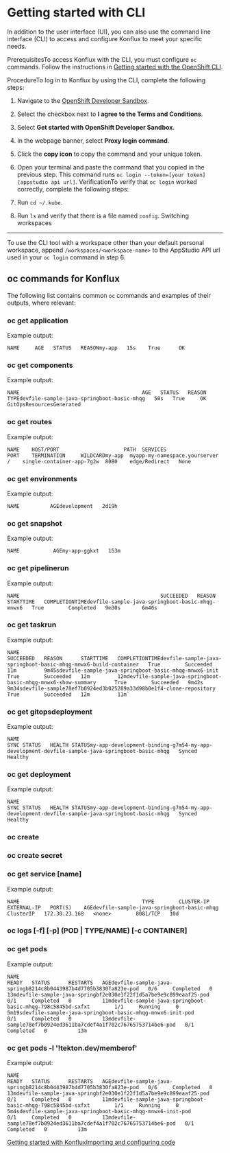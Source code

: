 Getting started with CLI
========================

In addition to the user interface (UI), you can also use the command line interface (CLI) to access and configure Konflux to meet your specific needs.

PrerequisitesTo access Konflux with the CLI, you must configure `oc` commands. Follow the instructions in [Getting started with the OpenShift CLI](https://docs.openshift.com/container-platform/4.12/cli_reference/openshift_cli/getting-started-cli.html).

ProcedureTo log in to Konflux by using the CLI, complete the following steps:

1. Navigate to the [OpenShift Developer Sandbox](https://registration-service-toolchain-host-operator.apps.stone-prd-host1.wdlc.p1.openshiftapps.com/).
2. Select the checkbox next to **I agree to the Terms and Conditions**.
3. Select **Get started with OpenShift Developer Sandbox**.
4. In the webpage banner, select **Proxy login command**.
5. Click the **copy icon** to copy the command and your unique token.
6. Open your terminal and paste the command that you copied in the previous step. This command runs `oc login --token=[your token] [appstudio api url]`.
VerificationTo verify that `oc login` worked correctly, complete the following steps:

1. Run `cd ~/.kube`.
2. Run `ls` and verify that there is a file named `config`.
Switching workspaces
--------------------

To use the CLI tool with a workspace other than your default personal workspace, append `/workspaces/<workspace-name>` to the AppStudio API url used in your `oc login` command in step 6.

oc commands for Konflux
-----------------------

The following list contains common `oc` commands and examples of their outputs, where relevant:

### oc get application

Example output:


```
NAME     AGE   STATUS   REASONmy-app   15s    True      OK
```
### oc get components

Example output:


```
NAME                                        AGE   STATUS   REASON   TYPEdevfile-sample-java-springboot-basic-mhqg   50s   True     OK       GitOpsResourcesGenerated
```
### oc get routes

Example output:


```
NAME    HOST/PORT                     PATH  SERVICES                   PORT    TERMINATION     WILDCARDmy-app  myapp-my-namespace.yourserver  /    single-container-app-7g2w  8080    edge/Redirect   None
```
### oc get environments

Example output:


```
NAME          AGEdevelopment   2d19h
```
### oc get snapshot

Example output:


```
NAME           AGEmy-app-ggkxt   153m
```
### oc get pipelinerun

Example output:


```
NAME                                              SUCCEEDED   REASON      STARTTIME   COMPLETIONTIMEdevfile-sample-java-springboot-basic-mhqg-mnwx6   True        Completed   9m30s       6m46s
```
### oc get taskrun

Example output:


```
NAME                                                              SUCCEEDED   REASON      STARTTIME   COMPLETIONTIMEdevfile-sample-java-springboot-basic-mhqg-mnwx6-build-container   True        Succeeded   11m         9m45sdevfile-sample-java-springboot-basic-mhqg-mnwx6-init              True        Succeeded   12m         12mdevfile-sample-java-springboot-basic-mhqg-mnwx6-show-summary      True        Succeeded   9m42s       9m34sdevfile-sample78ef7b0924ed3b025289a33d98b0e1f4-clone-repository   True        Succeeded   12m         11m`
```
### oc get gitopsdeployment

Example output:


```
NAME                                                                                            SYNC STATUS   HEALTH STATUSmy-app-development-binding-g7m54-my-app-development-devfile-sample-java-springboot-basic-mhqg   Synced        Healthy
```
### oc get deployment

Example output:


```
NAME                                                                                            SYNC STATUS   HEALTH STATUSmy-app-development-binding-g7m54-my-app-development-devfile-sample-java-springboot-basic-mhqg   Synced        Healthy
```
### oc create

### oc create secret

### oc get service [name]

Example output:


```
NAME                                        TYPE        CLUSTER-IP      EXTERNAL-IP   PORT(S)    AGEdevfile-sample-java-springboot-basic-mhqg   ClusterIP   172.30.23.168   <none>        8081/TCP   10d
```
### oc logs [-f] [-p] (POD | TYPE/NAME) [-c CONTAINER]

### oc get pods

Example output:


```
NAME                                                              READY   STATUS      RESTARTS   AGEdevfile-sample-java-springb8214c8b0443987b4d7705b3830fa823e-pod   0/6     Completed   0          13mdevfile-sample-java-springbf2e030e1f22f1d5a7be9e9c899eaaf25-pod   0/1     Completed   0          11mdevfile-sample-java-springboot-basic-mhqg-798c5845bd-sxfxt        1/1     Running     0          5m19sdevfile-sample-java-springboot-basic-mhqg-mnwx6-init-pod          0/1     Completed   0          13mdevfile-sample78ef7b0924ed3611ba7cdef4a1f702c76765753714be6-pod   0/1     Completed   0          13m
```
### oc get pods -l '!tekton.dev/memberof'

Example output:


```
NAME                                                              READY   STATUS      RESTARTS   AGEdevfile-sample-java-springb8214c8b0443987b4d7705b3830fa823e-pod   0/6     Completed   0          13mdevfile-sample-java-springbf2e030e1f22f1d5a7be9e9c899eaaf25-pod   0/1     Completed   0          11mdevfile-sample-java-springboot-basic-mhqg-798c5845bd-sxfxt        1/1     Running     0          5m4sdevfile-sample-java-springboot-basic-mhqg-mnwx6-init-pod          0/1     Completed   0          13mdevfile-sample78ef7b0924ed3611ba7cdef4a1f702c76765753714be6-pod   0/1     Completed   0          13m
```
[Getting started with Konflux](../get-started/)[Importing and configuring code](../../how-to-guides/Import-code/proc_importing_code/)